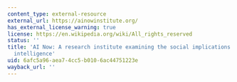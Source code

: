 ```yaml
---
content_type: external-resource
external_url: https://ainowinstitute.org/
has_external_license_warning: true
license: https://en.wikipedia.org/wiki/All_rights_reserved
status: ''
title: 'AI Now: A research institute examining the social implications of artificial
  intelligence'
uid: 6afc5a96-aea7-4cc5-b010-6ac44751223e
wayback_url: ''
---
```

